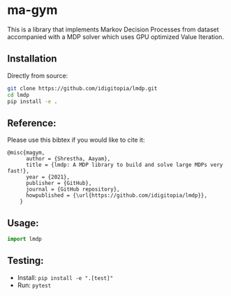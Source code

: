 # ma-gym
This is a library that implements Markov Decision Processes from dataset accompanied with a MDP solver which uses GPU optimized Value Iteration. 


## Installation

Directly from source:
```bash
git clone https://github.com/idigitopia/lmdp.git
cd lmdp
pip install -e .
```
## Reference:
Please use this bibtex if you would like to cite it:
```
@misc{magym,
      author = {Shrestha, Aayam},
      title = {lmdp: A MDP library to build and solve large MDPs very fast!},
      year = {2021},
      publisher = {GitHub},
      journal = {GitHub repository},
      howpublished = {\url{https://github.com/idigitopia/lmdp}},
    }
```

## Usage:
```python
import lmdp
```

## Testing:

- Install: ```pip install -e ".[test]" ```
- Run: ```pytest```
